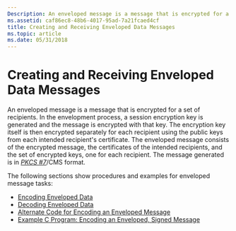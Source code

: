 ```yaml
---
Description: An enveloped message is a message that is encrypted for a recipient or set of recipients.
ms.assetid: caf86ec8-48b6-4017-95ad-7a21fcaed4cf
title: Creating and Receiving Enveloped Data Messages
ms.topic: article
ms.date: 05/31/2018
---
```


# Creating and Receiving Enveloped Data Messages

An enveloped message is a message that is encrypted for a set of recipients. In the envelopment process, a session encryption key is generated and the message is encrypted with that key. The encryption key itself is then encrypted separately for each recipient using the public keys from each intended recipient's certificate. The enveloped message consists of the encrypted message, the certificates of the intended recipients, and the set of encrypted keys, one for each recipient. The message generated is in [*PKCS \#7*](https://msdn.microsoft.com/library/ms721603(v=VS.85).aspx)/CMS format.

The following sections show procedures and examples for enveloped message tasks:

-   [Encoding Enveloped Data](encoding-enveloped-data.md)
-   [Decoding Enveloped Data](decoding-enveloped-data.md)
-   [Alternate Code for Encoding an Enveloped Message](alternate-code-for-encoding-an-enveloped-message.md)
-   [Example C Program: Encoding an Enveloped, Signed Message](example-c-program-encoding-an-enveloped-signed-message.md)

 

 




